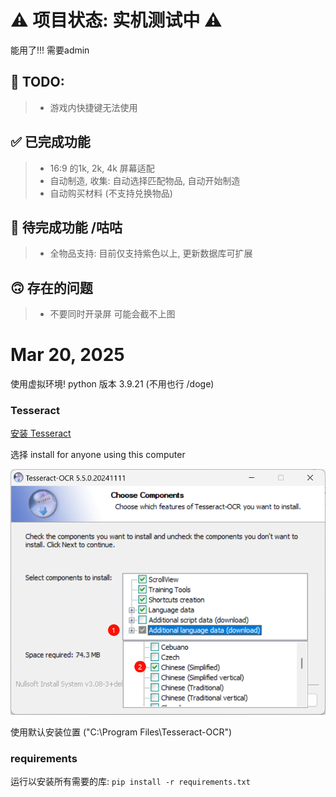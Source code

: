 # ⚠️ 项目状态: 实机测试中 ⚠️
能用了!!! 需要admin

## 🫠 TODO:
> * 游戏内快捷键无法使用

## ✅ 已完成功能
> * 16:9 的1k, 2k, 4k 屏幕适配
> * 自动制造, 收集: 自动选择匹配物品, 自动开始制造
> * 自动购买材料 (不支持兑换物品)

## 🚧 待完成功能 /咕咕
> * 全物品支持: 目前仅支持紫色以上, 更新数据库可扩展

## 🙃 存在的问题
> * 不要同时开录屏 可能会截不上图

# Mar 20, 2025
使用虚拟环境! python 版本 3.9.21 (不用也行 /doge)

### Tesseract
[安装 Tesseract](https://github.com/UB-Mannheim/tesseract/wiki)

选择 install for anyone using this computer

![alt text](.img/image.png)

使用默认安装位置 ("C:\Program Files\Tesseract-OCR")

### requirements
运行以安装所有需要的库:
`pip install -r requirements.txt`